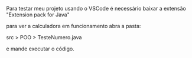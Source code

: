 Para testar meu projeto usando o VSCode é necessário baixar a extensão 
"Extension pack for Java"

para ver a calculadora em funcionamento abra a pasta:

src > POO > TesteNumero.java

e mande executar o código.